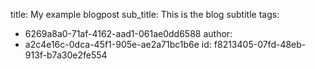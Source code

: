 title: My example blogpost
sub_title: This is the blog subtitle
tags:
  - 6269a8a0-71af-4162-aad1-061ae0dd6588
author:
  - a2c4e16c-0dca-45f1-905e-ae2a71bc1b6e
id: f8213405-07fd-48eb-913f-b7a30e2fe554
